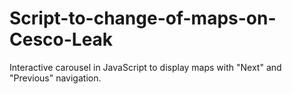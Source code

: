 # Script-to-change-of-maps-on-Cesco-Leak
Interactive carousel in JavaScript to display maps with "Next" and "Previous" navigation.
